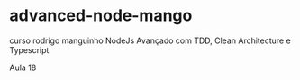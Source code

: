 # advanced-node-mango
curso rodrigo manguinho NodeJs Avançado com TDD, Clean Architecture e Typescript

Aula 18
